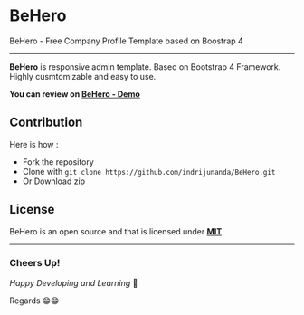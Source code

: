 # BeHero

BeHero - Free Company Profile Template based on Boostrap 4

-----------------------------------------------------------------

**BeHero** is responsive admin template. Based on Bootstrap 4 Framework. Highly cusmtomizable and easy to use.

**You can review on [BeHero - Demo](https://indrijunanda.github.io/BeHero)**

## Contribution 

Here is how : 

- Fork the repository
- Clone with ```git clone https://github.com/indrijunanda/BeHero.git```
- Or Download zip


## License

BeHero is an open source and that is licensed under **[MIT](http://opensource.org/licenses/MIT)**


-------------------
### Cheers Up!

*Happy Developing and Learning* 💪



Regards 😁😁


